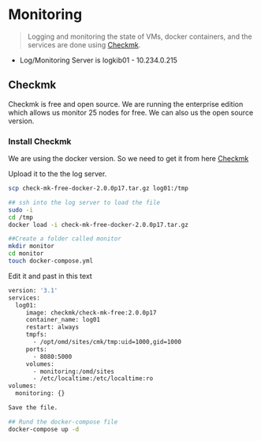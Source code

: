 # Monitoring

> Logging and monitoring the state of VMs, docker containers, and the services are done using [Checkmk](https://checkmk.com/).

* Log/Monitoring Server is logkib01 - 10.234.0.215


## Checkmk

Checkmk is free and open source. We are running the enterprise edition which allows us monitor 25 nodes for free. We can also us the open source version.

### Install Checkmk

We are using the docker version. So we need to get it from here [Checkmk](https://checkmk.com/l/t/enterprise-free-trial)

Upload it to the the log server.

```bash
scp check-mk-free-docker-2.0.0p17.tar.gz log01:/tmp

## ssh into the log server to load the file
sudo -i 
cd /tmp
docker load -i check-mk-free-docker-2.0.0p17.tar.gz

##Create a folder called monitor
mkdir monitor
cd monitor
touch docker-compose.yml
```

Edit it and past in this text

```bash
version: '3.1'
services:
  log01:
     image: checkmk/check-mk-free:2.0.0p17
     container_name: log01
     restart: always
     tmpfs:
       - /opt/omd/sites/cmk/tmp:uid=1000,gid=1000
     ports:
       - 8080:5000
     volumes:
       - monitoring:/omd/sites
       - /etc/localtime:/etc/localtime:ro
volumes:
  monitoring: {}

Save the file.
```

```bash
## Rund the docker-compose file
docker-compose up -d
```
